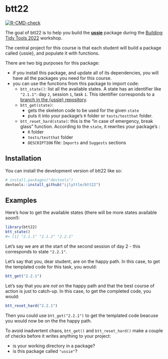
<!-- README.md is generated from README.Rmd. Please edit that file -->

# btt22

<!-- badges: start -->

[![R-CMD-check](https://github.com/ijlyttle/btt22/actions/workflows/R-CMD-check.yaml/badge.svg)](https://github.com/ijlyttle/btt22/actions/workflows/R-CMD-check.yaml)
<!-- badges: end -->

The goal of btt22 is to help you build the
[**ussie**](https://github.com/ijlyttle/ussie) package during the
[Building Tidy Tools
2022](https://github.com/rstudio-conf-2022/build-tidy-tools) workshop.

The central project for this course is that each student will build a
package called {ussie}, and populate it with functions.

There are two big purposes for this package:

-   if you install this package, and update all of its dependencies, you
    will have all the packages you need for this course.
-   you can use the functions from this package to import code:
    -   `btt_state()`: list all the available states. A state has an
        identifier like `"2.1.1"`: day `2`, session `1`, task `1`. This
        identifier corresponds to a [branch in the {ussie}
        repository](https://github.com/ijlyttle/ussie/branches).
    -   `btt_get(state)`:
        -   gets the skeleton code to be used for the given `state`
        -   puts it into your package’s `R` folder or `tests/testthat`
            folder.
    -   `btt_reset_hard(state)`: this is the “in case of emergency,
        break glass” function. According to the `state`, it rewrites
        your package’s :
        -   `R` folder
        -   `tests/testthat` folder
        -   `DESCRIPTION` file: `Imports` and `Suggests` sections

## Installation

You can install the development version of btt22 like so:

``` r
# install.packages("devtools")
devtools::install_github("ijlyttle/btt22")
```

## Examples

Here’s how to get the available states (there will be more states
available soon!):

``` r
library(btt22)
btt_state()
#> [1] "2.1.1" "2.1.2" "2.2.1"
```

Let’s say we are at the start of the second session of day 2 - this
corresponds to state `"2.2.1"`.

Let’s say that you, dear student, are on the happy path. In this case,
to get the templated code for this task, you would:

``` r
btt_get("2.2.1")
```

Let’s say that you are *not* on the happy path and that the best course
of action is just to catch-up. In this case, to get the completed code,
you would:

``` r
btt_reset_hard("2.2.1")
```

Then you could use `btt_get("2.2.1")` to get the templated code beacuse
you would now be on the the happy path.

To avoid inadvertent chaos, `btt_get()` and `btt_reset_hard()` make a
couple of checks before it writes anything to your project:

-   is your working directory in a package?
-   is this package called `"ussie"`?

